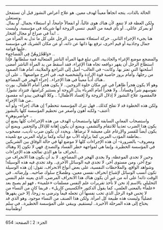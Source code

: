 ------------------------------------------------------------------------

الحالة بالذات، يتجه اتجاهاً معيناً لهدف معين. هو علاج أعراض النشوز قبل أن
تستفحل وتستعلن.  
ولكن العظة قد لا تنفع. لأن هناك هوى غالباً، أو انفعالاً جامحاً، أو استعلاء
بجمال. أو بمال. أو بمركز عائلي.. أو بأي قيمة من القيم. تنسي الزوجة أنها
شريكة في مؤسسة، وليست نداً في صراع أو مجال افتخار! ..  
هنا يجيء الإجراء الثاني.. حركة استعلاء نفسية من الرجل على كل ما تدل به
المرأة من جمال وجاذبية أو قيم أخرى، ترفع بها ذاتها عن ذاته، أو عن مكان
الشريك في مؤسسة عليها قوامة.  
«وَاهْجُرُوهُنَّ فِي الْمَضاجِعِ» ..  
والمضجع موضع الإغراء والجاذبية، التي تبلغ فيها المرأة الناشز المتعالية
قمة سلطانها. فإذا استطاع الرجل أن يقهر دوافعه تجاه هذا الإغراء، فقد أسقط
من يد المرأة الناشز أمضى أسلحتها التي تعتز بها. وكانت- في الغالب- أميل
إلى التراجع والملاينة، أمام هذا الصمود من رجلها، وأمام بروز خاصية قوة
الإرادة والشخصية فيه، في أحرج مواضعها! .. على أن هناك أدباً معيناً في هذا
الإجراء.. إجراء الهجر في المضاجع..  
وهو ألا يكون هجراً ظاهراً في غير مكان خلوة الزوجين.. لا يكون هجراً أمام
الأطفال، يورث نفوسهم شراً وفساداً.. ولا هجراً أمام الغرباء يذل الزوجة أو
يستثير كرامتها، فتزداد نشوزًا. فالمقصود علاج النشوز لا إذلال الزوجة ولا
إفساد الأطفال! .. وكلا الهدفين يبدو أنه مقصود من هذا الإجراء..  
ولكن هذه الخطوة قد لا تفلح كذلك.. فهل تترك المؤسسة تتحطم؟ إن هناك إجراء-
ولو أنه أعنف- ولكنه أهون وأصغر من تحطيم المؤسسة كلها بالنشوز:  
«واضربوهن» ..  
واستصحاب المعاني السابقة كلها واستصحاب الهدف من هذه الإجراءات كلها يمنع
أن يكون هذا الضرب تعذيباً للانتقام والتشفي. ويمنع أن يكون إهانة للإذلال
والتحقير. ويمنع أن يكون أيضاً للقسر والإرغام على معيشة لا ترضاها.. ويحدد
أن يكون ضرب تأديب، مصحوب بعاطفة المؤدب المربي كما يزاوله الأب مع أبنائه
وكما يزاوله المربي مع تلميذه..  
ومعروف- بالضرورة- أن هذه الإجراءات كلها لا موضع لها في حالة الوفاق بين
الشريكين في المؤسسة الخطيرة. وإنما هي لمواجهة خطر الفساد والتصدع. فهي لا
تكون إلا وهناك انحراف ما هو الذي تعالجه هذه الإجراءات..  
وحين لا تجدي الموعظة، ولا يجدي الهجر في المضاجع.. لا بد أن يكون هذا
الانحراف من نوع آخر، ومن مستوى آخر، لا تجدي فيه الوسائل الأخرى.. وقد
تجدي فيه هذه الوسيلة! وشواهد الواقع، والملاحظات النفسية، على بعض أنواع
الانحراف، تقول: إن هذه الوسيلة تكون أنسب الوسائل لإشباع انحراف نفسي
معين، وطصلاح سلوك صاحبه.. وإرضائه.. في الوقت ذاته! على أنه من غير أن
يكون هناك هذا الانحراف المرضي، الذي يعينه علم النفس التحليلي بالاسم إذ
نحن لا نأخذ تقريرات علم النفس مسلمات «علمية» ، فهو لم يصبح بعد «علماً»
بالمعنى العلمي، كما يقول الدكتور «ألكسيس كاريل» ، فربما كان من النساء من
لا تحس قوة الرجل الذي تحب نفسها أن تجعله قيماً وترضى به زوجاً، إلا حين
يقهرها عضلياً! وليست هذه طبيعة كل امرأة. ولكن هذا الصنف من النساء موجود.
وهو الذي قد يحتاج إلى هذه المرحلة الأخيرة.. ليستقيم. ويبقي على المؤسسة
الخطيرة.. في سلم وطمأنينة!

------------------------------------------------------------------------

الجزء: 2 ¦ الصفحة: 654
